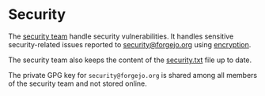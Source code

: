 # Security

The [security team](https://codeberg.org/org/forgejo/teams/security) handle security vulnerabilities. It handles sensitive security-related issues reported to [security@forgejo.org](mailto:security@forgejo.org) using [encryption](https://keyoxide.org/security@forgejo.org).

The security team also keeps the content of the [security.txt](https://codeberg.org/forgejo/website/src/branch/main/public/.well-known/security.txt) file up to date.

The private GPG key for `security@forgejo.org` is shared among all members of the security team and not stored online.
